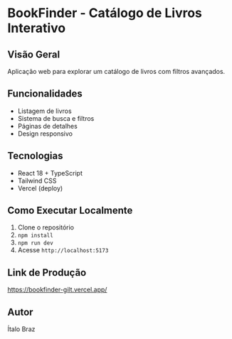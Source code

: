 # BookFinder - Catálogo de Livros Interativo

## Visão Geral
Aplicação web para explorar um catálogo de livros com filtros avançados.

## Funcionalidades
- Listagem de livros
- Sistema de busca e filtros
- Páginas de detalhes
- Design responsivo

## Tecnologias
- React 18 + TypeScript
- Tailwind CSS
- Vercel (deploy)

## Como Executar Localmente
1. Clone o repositório
2. `npm install`
3. `npm run dev`
4. Acesse `http://localhost:5173`

## Link de Produção
https://bookfinder-gilt.vercel.app/

## Autor
Ítalo Braz
